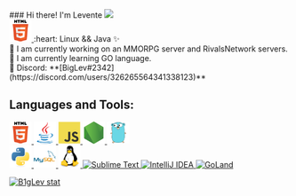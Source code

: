 <div class="center">
 ### Hi there! I'm Levente <img src="https://media.giphy.com/media/hvRJCLFzcasrR4ia7z/giphy.gif" width="25px">
</div>
<a href="https://www.w3.org/html/" target="_blank"> 
 <img src="https://raw.githubusercontent.com/devicons/devicon/master/icons/html5/html5-original-wordmark.svg" alt="html5" width="40" height="40"> 
</a>  
:heart: Linux && Java ✨ <br> 
🔭 I am currently working on an MMORPG server and RivalsNetwork servers. <br>
🌱 I am currently learning GO language. <br>
💬 Discord: **[BigLev#2342](https://discord.com/users/326265564341338123)**
 
## Languages and Tools:
<a href="https://www.w3.org/html/" target="_blank"> 
 <img src="https://raw.githubusercontent.com/devicons/devicon/master/icons/html5/html5-original-wordmark.svg" alt="html5" width="40" height="40"> 
</a>  
<a href="https://www.java.com" target="_blank"> 
 <img src="https://raw.githubusercontent.com/devicons/devicon/master/icons/java/java-original.svg" alt="java" width="40" height="40"/> 
</a>
<a href="https://www.javascript.com" target="_blank"> 
 <img src="https://raw.githubusercontent.com/devicons/devicon/master/icons/javascript/javascript-original.svg" alt="JS" width="40" height="40"/> 
</a>
<a href="https://nodejs.org/en/" target="_blank"> 
 <img src="https://raw.githubusercontent.com/devicons/devicon/master/icons/nodejs/nodejs-original.svg" alt="NodeJS" width="40" height="40"/> 
</a>
<a href="https://golang.org/" target="_blank"> 
 <img src="https://raw.githubusercontent.com/devicons/devicon/master/icons/go/go-original.svg" alt="GO" width="40" height="40"/> 
</a>
<br>
<a href="https://www.python.org/" target="_blank"> 
 <img src="https://raw.githubusercontent.com/devicons/devicon/master/icons/python/python-original.svg" alt="Python" width="40" height="40"/> 
</a>
<a href="https://www.mysql.com/" target="_blank"> 
 <img src="https://raw.githubusercontent.com/devicons/devicon/master/icons/mysql/mysql-original-wordmark.svg" alt="mysql" width="40" height="40"/> 
</a>
<a href="https://www.linux.org/" target="_blank"> 
 <img src="https://raw.githubusercontent.com/devicons/devicon/master/icons/linux/linux-original.svg" alt="linux" width="40" height="40"/> 
</a>
<a href="https://www.sublimetext.com/" target="_blank"> 
 <img src="https://avatars.githubusercontent.com/u/684879?s=200&v=4" alt="Sublime Text" width="40" height="40"/> 
</a>
<a href="https://www.jetbrains.com/idea/" target="_blank"> 
 <img src="https://resources.jetbrains.com/storage/products/intellij-idea/img/meta/intellij-idea_logo_300x300.png" alt="IntelliJ IDEA" width="40" height="40"/> 
</a>
<a href="https://www.jetbrains.com/go/" target="_blank"> 
 <img src="https://resources.jetbrains.com/storage/products/goland/img/meta/goland_logo_300x300.png" alt="GoLand" width="40" height="40"/> 
</a>

[![B1gLev stat](https://github-readme-stats.vercel.app/api?username=B1gLev&theme=synthwave&show_icons=true)](https://github.com/B1gLev/b1glev)


<!--
**B1gLev/b1glev** is a ✨ _special_ ✨ repository because its `README.md` (this file) appears on your GitHub profile.

Here are some ideas to get you started:

- 🔭 I’m currently working on ...
- 🌱 I’m currently learning ...
- 👯 I’m looking to collaborate on ...
- 🤔 I’m looking for help with ...
- 💬 Ask me about ...
- 📫 How to reach me: ...
- 😄 Pronouns: ...
- ⚡ Fun fact: ...
-->
